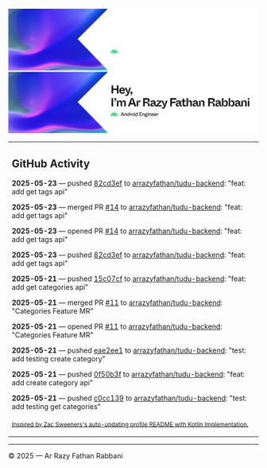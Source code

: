 ![Ar Razy Fathan Rabbani Banner](https://github.com/arrazyfathan/arrazyfathan/blob/main/media/banner-dark.png#gh-dark-mode-only)
![Ar Razy Fathan Rabbani Banner](https://github.com/arrazyfathan/arrazyfathan/blob/main/media/banner-light.png#gh-light-mode-only)

<table><tr><td valign="top" width="100%">    

## GitHub Activity

**2025-05-23** — pushed [82cd3ef](https://github.com/arrazyfathan/tudu-backend/commits/82cd3ef012f639dd01e680fad7a4f1ce6f34d51b) to [arrazyfathan/tudu-backend](https://github.com/arrazyfathan/tudu-backend): "feat: add get tags api"

**2025-05-23** — merged PR [#14](https://github.com/arrazyfathan/tudu-backend/pull/14) to [arrazyfathan/tudu-backend](https://github.com/arrazyfathan/tudu-backend): "feat: add get tags api"

**2025-05-23** — opened PR [#14](https://github.com/arrazyfathan/tudu-backend/pull/14) to [arrazyfathan/tudu-backend](https://github.com/arrazyfathan/tudu-backend): "feat: add get tags api"

**2025-05-23** — pushed [82cd3ef](https://github.com/arrazyfathan/tudu-backend/commits/82cd3ef012f639dd01e680fad7a4f1ce6f34d51b) to [arrazyfathan/tudu-backend](https://github.com/arrazyfathan/tudu-backend): "feat: add get tags api"

**2025-05-21** — pushed [15c07cf](https://github.com/arrazyfathan/tudu-backend/commits/15c07cf6e9b96a2df7ae217415395f43618ccd9c) to [arrazyfathan/tudu-backend](https://github.com/arrazyfathan/tudu-backend): "feat: add get categories api"

**2025-05-21** — merged PR [#11](https://github.com/arrazyfathan/tudu-backend/pull/11) to [arrazyfathan/tudu-backend](https://github.com/arrazyfathan/tudu-backend): "Categories Feature MR"

**2025-05-21** — opened PR [#11](https://github.com/arrazyfathan/tudu-backend/pull/11) to [arrazyfathan/tudu-backend](https://github.com/arrazyfathan/tudu-backend): "Categories Feature MR"

**2025-05-21** — pushed [eae2ee1](https://github.com/arrazyfathan/tudu-backend/commits/eae2ee1d5dbe4775190719c09892bf7f333ef3ef) to [arrazyfathan/tudu-backend](https://github.com/arrazyfathan/tudu-backend): "test: add testing create category"

**2025-05-21** — pushed [0f50b3f](https://github.com/arrazyfathan/tudu-backend/commits/0f50b3f547e706ecb73ff5a4d5d66f9c6ce79dcb) to [arrazyfathan/tudu-backend](https://github.com/arrazyfathan/tudu-backend): "feat: add create category api"

**2025-05-21** — pushed [c0cc139](https://github.com/arrazyfathan/tudu-backend/commits/c0cc13937947b40db928bd030a76f7a7d11a778f) to [arrazyfathan/tudu-backend](https://github.com/arrazyfathan/tudu-backend): "test: add testing get categories"
                
<sub><a href="https://github.com/ZacSweers/ZacSweers/">Inspired by Zac Sweeners's auto-updating profile README with Kotlin Implementation.</a></sub>
</table>

<!--START_SECTION:waka-->
<!--END_SECTION:waka-->

---
© 2025 — Ar Razy Fathan Rabbani